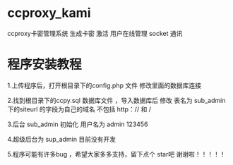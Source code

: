 # ccproxy_kami

ccproxy卡密管理系统 生成卡密 激活 用户在线管理 socket 通讯 

# 程序安装教程

1.上传程序后，打开根目录下的config.php 文件 修改里面的数据库连接

2.找到根目录下的ccpy.sql 数据库文件 ，导入数据库后 修改 表名为 sub_admin 下的siteurl 的字段为自己的域名 不包括 http：// 和 /

3.后台 sub_admin 初始化 用户名为 admin 123456 

4.超级后台为 sup_admin 目前没有开发  

5.程序可能有许多bug ，希望大家多多支持，留下点个 star吧 谢谢啦！！！！！
